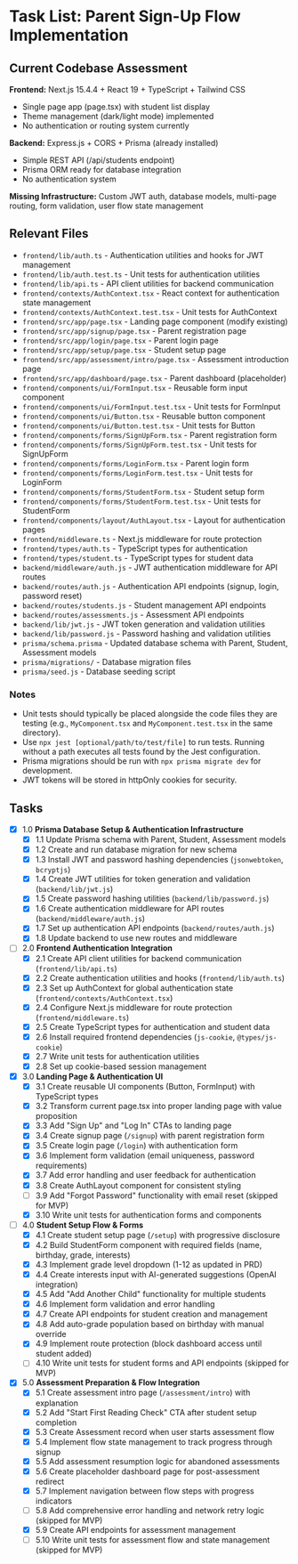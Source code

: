 # Task List: Parent Sign-Up Flow Implementation

## Current Codebase Assessment

**Frontend:** Next.js 15.4.4 + React 19 + TypeScript + Tailwind CSS
- Single page app (page.tsx) with student list display
- Theme management (dark/light mode) implemented
- No authentication or routing system currently

**Backend:** Express.js + CORS + Prisma (already installed)
- Simple REST API (/api/students endpoint)
- Prisma ORM ready for database integration
- No authentication system

**Missing Infrastructure:** Custom JWT auth, database models, multi-page routing, form validation, user flow state management

## Relevant Files

- `frontend/lib/auth.ts` - Authentication utilities and hooks for JWT management
- `frontend/lib/auth.test.ts` - Unit tests for authentication utilities
- `frontend/lib/api.ts` - API client utilities for backend communication
- `frontend/contexts/AuthContext.tsx` - React context for authentication state management
- `frontend/contexts/AuthContext.test.tsx` - Unit tests for AuthContext
- `frontend/src/app/page.tsx` - Landing page component (modify existing)
- `frontend/src/app/signup/page.tsx` - Parent registration page
- `frontend/src/app/login/page.tsx` - Parent login page
- `frontend/src/app/setup/page.tsx` - Student setup page
- `frontend/src/app/assessment/intro/page.tsx` - Assessment introduction page
- `frontend/src/app/dashboard/page.tsx` - Parent dashboard (placeholder)
- `frontend/components/ui/FormInput.tsx` - Reusable form input component
- `frontend/components/ui/FormInput.test.tsx` - Unit tests for FormInput
- `frontend/components/ui/Button.tsx` - Reusable button component
- `frontend/components/ui/Button.test.tsx` - Unit tests for Button
- `frontend/components/forms/SignUpForm.tsx` - Parent registration form
- `frontend/components/forms/SignUpForm.test.tsx` - Unit tests for SignUpForm
- `frontend/components/forms/LoginForm.tsx` - Parent login form
- `frontend/components/forms/LoginForm.test.tsx` - Unit tests for LoginForm
- `frontend/components/forms/StudentForm.tsx` - Student setup form
- `frontend/components/forms/StudentForm.test.tsx` - Unit tests for StudentForm
- `frontend/components/layout/AuthLayout.tsx` - Layout for authentication pages
- `frontend/middleware.ts` - Next.js middleware for route protection
- `frontend/types/auth.ts` - TypeScript types for authentication
- `frontend/types/student.ts` - TypeScript types for student data
- `backend/middleware/auth.js` - JWT authentication middleware for API routes
- `backend/routes/auth.js` - Authentication API endpoints (signup, login, password reset)
- `backend/routes/students.js` - Student management API endpoints
- `backend/routes/assessments.js` - Assessment API endpoints
- `backend/lib/jwt.js` - JWT token generation and validation utilities
- `backend/lib/password.js` - Password hashing and validation utilities
- `prisma/schema.prisma` - Updated database schema with Parent, Student, Assessment models
- `prisma/migrations/` - Database migration files
- `prisma/seed.js` - Database seeding script

### Notes

- Unit tests should typically be placed alongside the code files they are testing (e.g., `MyComponent.tsx` and `MyComponent.test.tsx` in the same directory).
- Use `npx jest [optional/path/to/test/file]` to run tests. Running without a path executes all tests found by the Jest configuration.
- Prisma migrations should be run with `npx prisma migrate dev` for development.
- JWT tokens will be stored in httpOnly cookies for security.

## Tasks

- [x] 1.0 **Prisma Database Setup & Authentication Infrastructure**
  - [x] 1.1 Update Prisma schema with Parent, Student, Assessment models
  - [x] 1.2 Create and run database migration for new schema
  - [x] 1.3 Install JWT and password hashing dependencies (`jsonwebtoken`, `bcryptjs`)
  - [x] 1.4 Create JWT utilities for token generation and validation (`backend/lib/jwt.js`)
  - [x] 1.5 Create password hashing utilities (`backend/lib/password.js`)
  - [x] 1.6 Create authentication middleware for API routes (`backend/middleware/auth.js`)
  - [x] 1.7 Set up authentication API endpoints (`backend/routes/auth.js`)
  - [x] 1.8 Update backend to use new routes and middleware

- [ ] 2.0 **Frontend Authentication Integration**
  - [x] 2.1 Create API client utilities for backend communication (`frontend/lib/api.ts`)
  - [x] 2.2 Create authentication utilities and hooks (`frontend/lib/auth.ts`)
  - [x] 2.3 Set up AuthContext for global authentication state (`frontend/contexts/AuthContext.tsx`)
  - [x] 2.4 Configure Next.js middleware for route protection (`frontend/middleware.ts`)
  - [x] 2.5 Create TypeScript types for authentication and student data
  - [x] 2.6 Install required frontend dependencies (`js-cookie`, `@types/js-cookie`)
  - [x] 2.7 Write unit tests for authentication utilities
  - [x] 2.8 Set up cookie-based session management

- [x] 3.0 **Landing Page & Authentication UI**
  - [x] 3.1 Create reusable UI components (Button, FormInput) with TypeScript types
  - [x] 3.2 Transform current page.tsx into proper landing page with value proposition
  - [x] 3.3 Add "Sign Up" and "Log In" CTAs to landing page
  - [x] 3.4 Create signup page (`/signup`) with parent registration form
  - [x] 3.5 Create login page (`/login`) with authentication form
  - [x] 3.6 Implement form validation (email uniqueness, password requirements)
  - [x] 3.7 Add error handling and user feedback for authentication
  - [x] 3.8 Create AuthLayout component for consistent styling
  - [ ] 3.9 Add "Forgot Password" functionality with email reset (skipped for MVP)
  - [x] 3.10 Write unit tests for authentication forms and components

- [ ] 4.0 **Student Setup Flow & Forms**
  - [x] 4.1 Create student setup page (`/setup`) with progressive disclosure
  - [x] 4.2 Build StudentForm component with required fields (name, birthday, grade, interests)
  - [x] 4.3 Implement grade level dropdown (1-12 as updated in PRD)
  - [x] 4.4 Create interests input with AI-generated suggestions (OpenAI integration)
  - [x] 4.5 Add "Add Another Child" functionality for multiple students
  - [x] 4.6 Implement form validation and error handling
  - [x] 4.7 Create API endpoints for student creation and management
  - [x] 4.8 Add auto-grade population based on birthday with manual override
  - [x] 4.9 Implement route protection (block dashboard access until student added)
  - [ ] 4.10 Write unit tests for student forms and API endpoints (skipped for MVP)

- [x] 5.0 **Assessment Preparation & Flow Integration**
  - [x] 5.1 Create assessment intro page (`/assessment/intro`) with explanation
  - [x] 5.2 Add "Start First Reading Check" CTA after student setup completion
  - [x] 5.3 Create Assessment record when user starts assessment flow
  - [x] 5.4 Implement flow state management to track progress through signup
  - [x] 5.5 Add assessment resumption logic for abandoned assessments
  - [x] 5.6 Create placeholder dashboard page for post-assessment redirect
  - [x] 5.7 Implement navigation between flow steps with progress indicators
  - [ ] 5.8 Add comprehensive error handling and network retry logic (skipped for MVP)
  - [x] 5.9 Create API endpoints for assessment management
  - [ ] 5.10 Write unit tests for assessment flow and state management (skipped for MVP) 